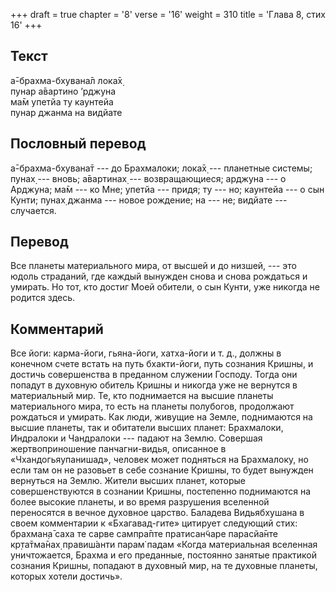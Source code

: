 +++
draft = true
chapter = '8'
verse = '16'
weight = 310
title = 'Глава 8, стих 16'
+++
## Текст

а̄-брахма-бхувана̄л лока̄х̣  
пунар а̄вартино ’рджуна  
ма̄м упетйа ту каунтейа  
пунар джанма на видйате

## Пословный перевод

а̄-брахма-бхувана̄т --- до Брахмалоки; лока̄х̣ --- планетные системы; пунах̣
--- вновь; а̄вартинах̣ --- возвращающиеся; арджуна --- о Арджуна; ма̄м ---
ко Мне; упетйа --- придя; ту --- но; каунтейа --- о сын Кунти; пунах̣
джанма --- новое рождение; на --- не; видйате --- случается.

## Перевод

Все планеты материального мира, от высшей и до низшей, --- это юдоль
страданий, где каждый вынужден снова и снова рождаться и умирать. Но
тот, кто достиг Моей обители, о сын Кунти, уже никогда не родится здесь.

## Комментарий

Все йоги: карма-йоги, гьяна-йоги, хатха-йоги и т. д., должны в конечном
счете встать на путь бхакти-йоги, путь сознания Кришны, и достичь
совершенства в преданном служении Господу. Тогда они попадут в духовную
обитель Кришны и никогда уже не вернутся в материальный мир. Те, кто
поднимается на высшие планеты материального мира, то есть на планеты
полубогов, продолжают рождаться и умирать. Как люди, живущие на Земле,
поднимаются на высшие планеты, так и обитатели высших планет:
Брахмалоки, Индралоки и Чандралоки --- падают на Землю. Совершая
жертвоприношение панчагни-видья, описанное в «Чхандогьяупанишад»,
человек может подняться на Брахмалоку, но если там он не разовьет в себе
сознание Кришны, то будет вынужден вернуться на Землю. Жители высших
планет, которые совершенствуются в сознании Кришны, постепенно
поднимаются на более высокие планеты, и во время разрушения вселенной
переносятся в вечное духовное царство. Баладева Видьябхушана в своем
комментарии к «Бхагавад-гите» цитирует следующий стих: брахман̣а̄ саха те
сарве сампра̄пте пратисан̃чаре парасйа̄нте кр̣та̄тма̄нах̣ правиш́анти парам̇
падам «Когда материальная вселенная уничтожается, Брахма и его
преданные, постоянно занятые практикой сознания Кришны, попадают в
духовный мир, на те духовные планеты, которых хотели достичь».
